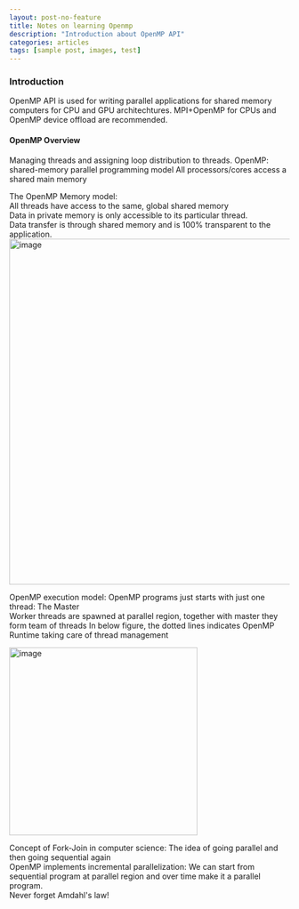 ```yaml
---
layout: post-no-feature
title: Notes on learning Openmp
description: "Introduction about OpenMP API"
categories: articles
tags: [sample post, images, test]
---
```

### Introduction
OpenMP API is used for writing parallel applications for shared memory computers for CPU and GPU architechtures. MPI+OpenMP for CPUs and OpenMP device offload are recommended.

#### OpenMP Overview
Managing threads and assigning loop distribution to threads.
OpenMP: shared-memory parallel programming model
All processors/cores access a shared main memory

The OpenMP Memory model:<br>
All threads have access to the same, global shared memory<br>
Data in private memory is only accessible to its particular thread.<br>
Data transfer is through shared memory and is 100% transparent to the application.<br>
<img width="622" alt="image" src="https://github.com/Hstellar/Hstellar.github.io/assets/22677436/89183aea-2a22-4e19-ad8d-cc6134637c82">

OpenMP execution model:
OpenMP programs just starts with just one thread: The Master<br>
Worker threads are spawned at parallel region, together with master they form team of threads 
In below figure, the dotted lines indicates OpenMP Runtime taking care of thread management 

<img width="338" alt="image" src="https://github.com/Hstellar/Hstellar.github.io/assets/22677436/2487289b-e497-4aa0-a081-d632a949f3c3">

Concept of Fork-Join in computer science: The idea of going parallel and then going sequential again<br>
OpenMP implements incremental parallelization: We can start from sequential program at parallel region and over time make it a parallel program.<br>
Never forget Amdahl's law!
